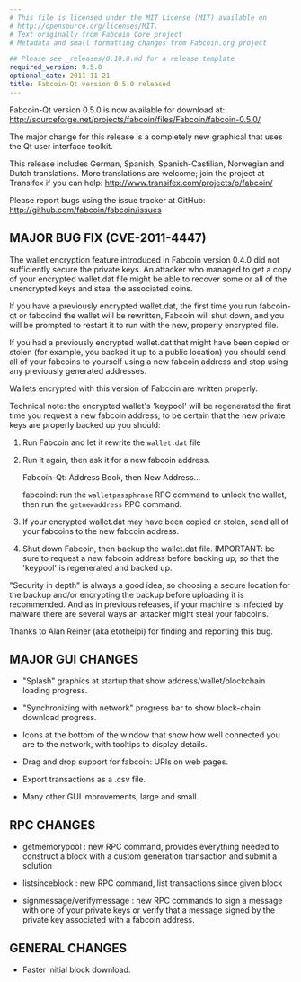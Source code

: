 ```yaml
---
# This file is licensed under the MIT License (MIT) available on
# http://opensource.org/licenses/MIT.
# Text originally from Fabcoin Core project
# Metadata and small formatting changes from Fabcoin.org project

## Please see _releases/0.10.0.md for a release template
required_version: 0.5.0
optional_date: 2011-11-21
title: Fabcoin-Qt version 0.5.0 released
---
```

Fabcoin-Qt version 0.5.0 is now available for download at:
  <http://sourceforge.net/projects/fabcoin/files/Fabcoin/fabcoin-0.5.0/>

The major change for this release is a completely new graphical
that uses the Qt user interface toolkit.

This release includes German, Spanish, Spanish-Castilian, Norwegian
and Dutch translations. More translations are welcome; join the
project at Transifex if you can help:
  <http://www.transifex.com/projects/p/fabcoin/>

Please report bugs using the issue tracker at GitHub:
  <http://github.com/fabcoin/fabcoin/issues>


MAJOR BUG FIX  (CVE-2011-4447)
------------------------------

The wallet encryption feature introduced in Fabcoin version 0.4.0
did not sufficiently secure the private keys. An attacker who
managed to get a copy of your encrypted wallet.dat file might be
able to recover some or all of the unencrypted keys and steal the
associated coins.

If you have a previously encrypted wallet.dat, the first time you
run fabcoin-qt or fabcoind the wallet will be rewritten, Fabcoin will
shut down, and you will be prompted to restart it to run with the new,
properly encrypted file.

If you had a previously encrypted wallet.dat that might have been
copied or stolen (for example, you backed it up to a public
location) you should send all of your fabcoins to yourself
using a new fabcoin address and stop using any previously
generated addresses.

Wallets encrypted with this version of Fabcoin are written properly.

Technical note: the encrypted wallet's 'keypool' will be regenerated the
first time you request a new fabcoin address; to be certain that the
new private keys are properly backed up you should:

1. Run Fabcoin and let it rewrite the `wallet.dat` file

2. Run it again, then ask it for a new fabcoin address.

    Fabcoin-Qt: Address Book, then New Address...

    fabcoind: run the `walletpassphrase` RPC command to unlock the wallet,
 then run the `getnewaddress` RPC command.

3. If your encrypted wallet.dat may have been copied or stolen, send
 all of your fabcoins to the new fabcoin address.

4. Shut down Fabcoin, then backup the wallet.dat file.
 IMPORTANT: be sure to request a new fabcoin address before
 backing up, so that the 'keypool' is regenerated and backed up.

"Security in depth" is always a good idea, so choosing a secure
location for the backup and/or encrypting the backup before
uploading it is recommended. And as in previous releases, if your
machine is infected by malware there are several ways an
attacker might steal your fabcoins.

Thanks to Alan Reiner (aka etotheipi) for finding and reporting
this bug.

MAJOR GUI CHANGES
-----------------

* "Splash" graphics at startup that show address/wallet/blockchain loading
progress.

* "Synchronizing with network" progress bar to show block-chain download
progress.

* Icons at the bottom of the window that show how well connected you are
to the network, with tooltips to display details.

* Drag and drop support for fabcoin: URIs on web pages.

* Export transactions as a .csv file.

* Many other GUI improvements, large and small.

RPC CHANGES
-----------

* getmemorypool : new RPC command, provides everything needed to construct
a block with a custom generation transaction and submit a solution

* listsinceblock : new RPC command, list transactions since given block

* signmessage/verifymessage : new RPC commands to sign a message with
one of your private keys or verify that a message signed by the private
key associated with a fabcoin address.

GENERAL CHANGES
---------------

* Faster initial block download.
